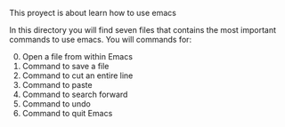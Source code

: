 This proyect is about learn how to use emacs

In this directory you will find seven files that contains the most important commands to use emacs.
You will commands for:

0. Open a file from within Emacs
1. Command to save a file
2. Command to cut an entire line
3. Command to paste
4. Command to search forward
5. Command to undo
6. Command to quit Emacs
